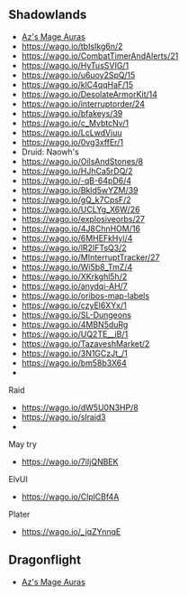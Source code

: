 ## Shadowlands
- [Az's Mage Auras](https://wago.io/_sCIphoJo)
- https://wago.io/tbIsIkg6n/2
- https://wago.io/CombatTimerAndAlerts/21
- https://wago.io/HyTusSVIG/1
- https://wago.io/u6uoy2SpQ/15
- https://wago.io/klC4qqHaF/15
- https://wago.io/DesolateArmorKit/14
- https://wago.io/interruptorder/24
- https://wago.io/bfakeys/39
- https://wago.io/c_MvbtcNv/1
- https://wago.io/LcLwdVjuu
- https://wago.io/0vg3xffEr/1
- Druid: Naowh's
- https://wago.io/OilsAndStones/8
- https://wago.io/HJhCa5rDQ/2
- https://wago.io/-qB-64pD6/4
- https://wago.io/Bkld5wYZM/39
- https://wago.io/gQ_k7CpsF/2
- https://wago.io/UCLYg_X6W/26
- https://wago.io/explosiveorbs/27
- https://wago.io/4J8ChnHOM/16
- https://wago.io/6MHEFkHyl/4
- https://wago.io/lR2IFTsQ3/2
- https://wago.io/MInterruptTracker/27
- https://wago.io/Wi5b8_TmZ/4
- https://wago.io/XKrkghl5h/2
- https://wago.io/anydqi-AH/7
- https://wago.io/oribos-map-labels
- https://wago.io/czyEl6XYx/1
- https://wago.io/SL-Dungeons
- https://wago.io/4MBN5duRg
- https://wago.io/UQ2TE__iB/1
- https://wago.io/TazaveshMarket/2
- https://wago.io/3N1GCzJt_/1
- https://wago.io/bm58b3X64
- 

Raid
- https://wago.io/dW5U0N3HP/8
- https://wago.io/slraid3
- 

May try
- https://wago.io/7iIjQNBEK

ElvUI
- https://wago.io/ClplCBf4A

Plater
- https://wago.io/_jqZYnnqE

## Dragonflight

- [Az's Mage Auras](https://wago.io/-1MNwPFvy )